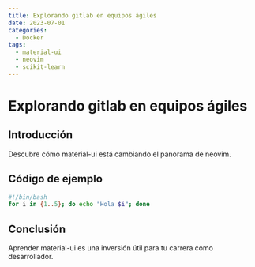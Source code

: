 ```yaml
---
title: Explorando gitlab en equipos ágiles
date: 2023-07-01
categories:
  - Docker
tags:
  - material-ui
  - neovim
  - scikit-learn
---
```


# Explorando gitlab en equipos ágiles

## Introducción

Descubre cómo material-ui está cambiando el panorama de neovim.

## Código de ejemplo

```bash
#!/bin/bash
for i in {1..5}; do echo "Hola $i"; done
```

## Conclusión

Aprender material-ui es una inversión útil para tu carrera como desarrollador.